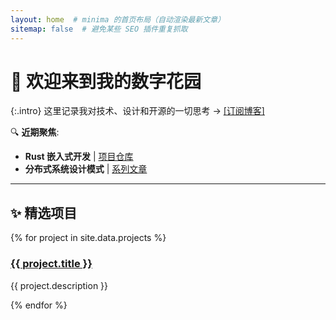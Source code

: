 ```yaml
---
layout: home  # minima 的首页布局（自动渲染最新文章）
sitemap: false  # 避免某些 SEO 插件重复抓取
---
```


# 👋 欢迎来到我的数字花园

{:.intro}
这里记录我对技术、设计和开源的一切思考 → [[订阅博客]](/feed.xml)  

🔍 **近期聚焦**:  
- **Rust 嵌入式开发** | [项目仓库](https://github.com/your/repo)
- **分布式系统设计模式** | [系列文章](/tags/distributed/)

---

## ✨ 精选项目

<div class="project-grid">
  {% for project in site.data.projects %}
  <div class="project-card">
    <h3><a href="{{ project.url }}">{{ project.title }}</a></h3>
    <p>{{ project.description }}</p>
  </div>
  {% endfor %}
</div>
